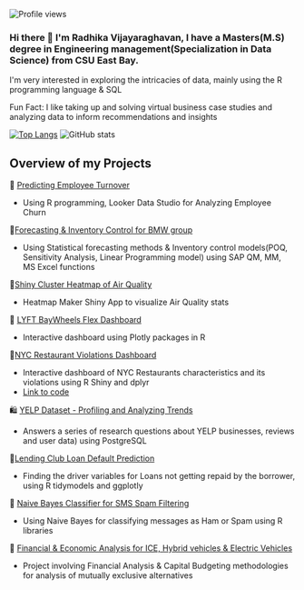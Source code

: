 
![Profile views](https://gpvc.arturio.dev/viradhikaa)  

### Hi there 👋 I'm Radhika Vijayaraghavan, I have a Masters(M.S) degree in Engineering management(Specialization in Data Science) from CSU East Bay.

I'm very interested in exploring the intricacies of data, mainly using the R programming language & SQL

Fun Fact: I like taking up and solving virtual business case studies and analyzing data to inform recommendations and insights

[![Top Langs](https://github-readme-stats.vercel.app/api/top-langs/?username=viradhikaa)](https://github.com/anuraghazra/github-readme-stats)
![GitHub stats](https://github-readme-stats.vercel.app/api?username=viradhikaa&show_icons=true&count_private=true)  

## Overview of my Projects
💼 [Predicting Employee Turnover](https://github.com/viradhikaa/HR-Analytics-Employee-Churn-Prediction)
- Using R programming, Looker Data Studio for Analyzing Employee Churn

🚛[Forecasting & Inventory Control for BMW group](https://github.com/viradhikaa/Forecasting-Inventory-Analysis-BMW-Group)
- Using Statistical forecasting methods & Inventory control models(POQ, Sensitivity Analysis, Linear Programming model) using SAP QM, MM, MS Excel functions

🍃[Shiny Cluster Heatmap of Air Quality](https://rvijayaraghavan.shinyapps.io/Problem_01_heatmap/)
- Heatmap Maker Shiny App to visualize Air Quality stats

🚖 [LYFT BayWheels Flex Dashboard](https://rpubs.com/viradhika/973668)
- Interactive dashboard using Plotly packages in R

🍔[NYC Restaurant Violations Dashboard](https://rvijayaraghavan.shinyapps.io/problem_4_Restaurant_Violations_app/?_ga=2.106304387.1290595451.1678923496-1022704292.1678923496)
- Interactive dashboard of NYC Restaurants characteristics and its violations using R Shiny and dplyr
- [Link to code](https://github.com/viradhikaa/R-Shiny-Dashboards/blob/main/NY_restaurant_violations_app.R)

🛍️ [YELP Dataset - Profiling and Analyzing Trends](https://github.com/viradhikaa/Yelp-Dataset-Analysis-using-SQL/blob/main/DataScientistRolePlay.pdf)
- Answers a series of research questions about YELP businesses, reviews and user data) using PostgreSQL

🏦[Lending Club Loan Default Prediction](https://github.com/viradhikaa/Lending-Club-Loan-Default-Prediction)
- Finding the driver variables for Loans not getting repaid by the borrower, using R tidymodels and ggplotly

📩 [Naive Bayes Classifier for SMS Spam Filtering](https://github.com/viradhikaa/Naive-Bayes-classifier-for-SMS-Spam-Filtering)
- Using Naive Bayes for classifying messages as Ham or Spam using R libraries

🏦 [Financial & Economic Analysis for ICE, Hybrid vehicles & Electric Vehicles](https://github.com/viradhikaa/Financial-Analysis-Electric-Vehicle)
- Project involving Financial Analysis & Capital Budgeting methodologies for analysis of mutually exclusive alternatives

